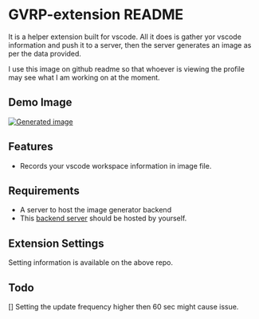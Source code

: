 # GVRP-extension README

It is a helper extension built for vscode. All it does is gather yor vscode information and push it to a server, then the server generates an image as per the data provided.

I use this image on github readme so that whoever is viewing the profile may see what I am working on at the moment. 

## Demo Image

[![Generated image](https://i.imgur.com/PFrs5wZ.png)](https://github.com/rubenkharel/rubenkharel)


## Features

- Records your vscode workspace information in image file. 

## Requirements

- A server to host the image generator backend
- This [backend server](https://github.com/rubenkharel/vscode-github-rich-presence) should be hosted by yourself.

## Extension Settings

Setting information is available on the above repo.
## Todo

[] Setting the update frequency higher then 60 sec might cause issue.